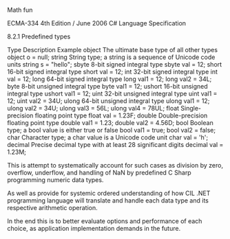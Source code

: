 Math fun 



ECMA-334 
4th Edition / June 2006 
C# Language Specification 

8.2.1 Predefined types 

Type		Description										Example 
object		The ultimate base type of all other types		object o = null; 
string		String type; a string is a sequence of Unicode 
			code units										string s = "hello"; 
sbyte		8-bit signed integral type						sbyte val = 12; 
short		16-bit signed integral type						short val = 12; 
int			32-bit signed integral type						int val = 12; 
long		64-bit signed integral type						long val1 = 12; 
															long val2 = 34L; 
byte		8-bit unsigned integral type					byte val1 = 12; 
ushort		16-bit unsigned integral type					ushort val1 = 12; 
uint		32-bit unsigned integral type					uint val1 = 12; 
															uint val2 = 34U; 
ulong		64-bit unsigned integral type					ulong val1 = 12; 
															ulong val2 = 34U; 
															ulong val3 = 56L; 
															ulong val4 = 78UL; 
float		Single-precision floating point type			float val = 1.23F; 
double		Double-precision floating point type			double val1 = 1.23; 
															double val2 = 4.56D; 
bool		Boolean type; a bool value is either 
			true or false									bool val1 = true; 
															bool val2 = false; 
char		Character type; a char value is 
			a Unicode code unit								char val = 'h'; 
decimal		Precise decimal type with at least 			28 significant digits							decimal val = 1.23M; This is attempt to systematically account for such cases as division by zero, overflow, underflow, and handling of NaNby predefined C Sharp programming numeric data types.As well as provide for systemic ordered understanding of how CIL .NET programming language will translate and handleeach data type and its respective arithmetic operation.In the end this is to better evaluate options and performance of each choice, as application implementation demandsin the future.